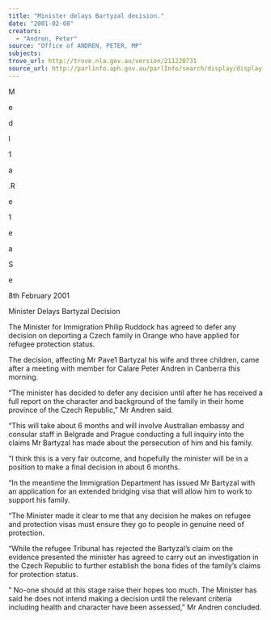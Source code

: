 ```yaml
---
title: "Minister delays Bartyzal decision."
date: "2001-02-08"
creators:
  - "Andren, Peter"
source: "Office of ANDREN, PETER, MP"
subjects:
trove_url: http://trove.nla.gov.au/version/211220731
source_url: http://parlinfo.aph.gov.au/parlInfo/search/display/display.w3p;query=Id%3A%22media/pressrel/M7M36%22
---
```


  M 

  e 

  d 

  l 

  1 

  a 

  .R 

  e 

  1 

  e 

  a 

  S 

  e 

  8th February 2001 

  Minister Delays Bartyzal Decision 

  The Minister for Immigration Philip Ruddock has agreed to defer any decision on   deporting a Czech family in Orange who have applied for refugee protection   status. 

  The decision, affecting Mr Pave1 Bartyzal his wife and three children, came after   a meeting with member for Calare Peter Andren in Canberra this morning. 

  “The minister has decided to defer any decision until after he has received a full   report on the character and background of the family in their home province of the   Czech Republic,” Mr Andren said. 

  “This will take about 6 months and will involve Australian embassy and consular   staff in Belgrade and Prague conducting a full inquiry into the claims Mr Bartyzal   has made about the persecution of him and his family. 

  “I think this is a very fair outcome, and hopefully the minister will be in a position   to make a final decision in about 6 months. 

  “In the meantime the Immigration Department has issued Mr Bartyzal with an   application for an extended bridging visa that will allow him to work to support   his family. 

  “The Minister made it clear to me that any decision he makes on refugee and   protection visas must ensure they go to people in genuine need of protection. 

  “While the refugee Tribunal has rejected the Bartyzal’s claim on the evidence   presented the minister has agreed to carry out an investigation in the Czech   Republic to further establish the bona fides of the family’s claims for protection   status. 

  ” No-one should at this stage raise their hopes too much. The Minister has said he   does not intend making a decision until the relevant criteria including health and   character have been assessed,” Mr Andren concluded. 

